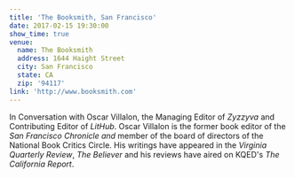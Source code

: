 ```yaml
---
title: 'The Booksmith, San Francisco'
date: 2017-02-15 19:30:00
show_time: true
venue:
  name: The Booksmith
  address: 1644 Haight Street
  city: San Francisco
  state: CA
  zip: '94117'
link: 'http://www.booksmith.com'
---
```



In Conversation with Oscar Villalon, the Managing Editor of *Zyzzyva* and Contributing Editor of *LitHub*. Oscar Villalon is the former book editor of the *San Francisco Chronicle and*&nbsp;member of the board of directors of the National Book Critics Circle. His writings have appeared in the *Virginia Quarterly Review*, *The Believer* and his reviews have aired on KQED's *The California Report*.